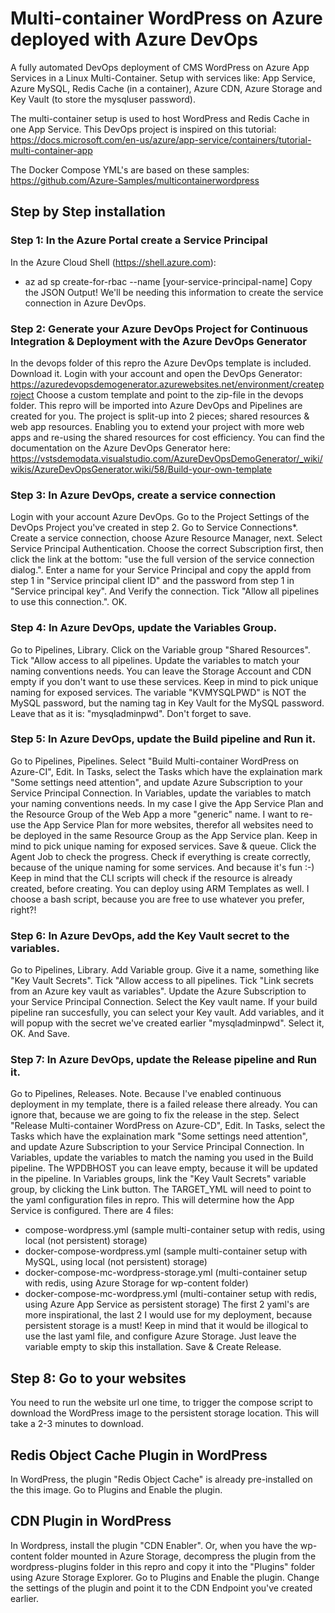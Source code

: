 # Multi-container WordPress on Azure deployed with Azure DevOps
A fully automated DevOps deployment of CMS WordPress on Azure App Services in a Linux Multi-Container. Setup with services like: App Service, Azure MySQL, Redis Cache (in a container), Azure CDN, Azure Storage and Key Vault (to store the mysqluser password).

The multi-container setup is used to host WordPress and Redis Cache in one App Service. This DevOps project is inspired on this tutorial: 
https://docs.microsoft.com/en-us/azure/app-service/containers/tutorial-multi-container-app

The Docker Compose YML's are based on these samples:
https://github.com/Azure-Samples/multicontainerwordpress

## Step by Step installation

### Step 1: In the Azure Portal create a Service Principal
In the Azure Cloud Shell (https://shell.azure.com): 
- az ad sp create-for-rbac --name [your-service-principal-name]
Copy the JSON Output! We'll be needing this information to create the service connection in Azure DevOps.

### Step 2: Generate your Azure DevOps Project for Continuous Integration & Deployment with the Azure DevOps Generator
In the devops folder of this repro the Azure DevOps template is included. Download it.
Login with your account and open the DevOps Generator: 
https://azuredevopsdemogenerator.azurewebsites.net/environment/createproject
Choose a custom template and point to the zip-file in the devops folder. This repro will be imported into Azure DevOps and Pipelines are created for you.
The project is split-up into 2 pieces; shared resources & web app resources. Enabling you to extend your project with more web apps and re-using the shared resources for cost efficiency.
You can find the documentation on the Azure DevOps Generator here:
https://vstsdemodata.visualstudio.com/AzureDevOpsDemoGenerator/_wiki/wikis/AzureDevOpsGenerator.wiki/58/Build-your-own-template

### Step 3: In Azure DevOps, create a service connection
Login with your account Azure DevOps. Go to the Project Settings of the DevOps Project you've created in step 2.
Go to Service Connections*.
Create a service connection, choose Azure Resource Manager, next.
Select Service Principal Authentication. Choose the correct Subscription first, then click the link at the bottom: "use the full version of the service connection dialog.".
Enter a name for your Service Principal and copy the appId from step 1 in "Service principal client ID" and the password from step 1 in "Service principal key". And Verify the connection.
Tick "Allow all pipelines to use this connection.". OK.

### Step 4: In Azure DevOps, update the Variables Group.
Go to Pipelines, Library. Click on the Variable group "Shared Resources".
Tick "Allow access to all pipelines.
Update the variables to match your naming conventions needs. You can leave the Storage Account and CDN empty if you don't want to use these services.
Keep in mind to pick unique naming for exposed services.
The variable "KVMYSQLPWD" is NOT the MySQL password, but the naming tag in Key Vault for the MySQL password. Leave that as it is: "mysqladminpwd".
Don't forget to save.

### Step 5: In Azure DevOps, update the Build pipeline and Run it.
Go to Pipelines, Pipelines.
Select "Build Multi-container WordPress on Azure-CI", Edit.
In Tasks, select the Tasks which have the explaination mark "Some settings need attention", and update Azure Subscription to your Service Principal Connection.
In Variables, update the variables to match your naming conventions needs. In my case I give the App Service Plan and the Resource Group of the Web App a more "generic" name. I want to re-use the App Service Plan for more websites, therefor all websites need to be deployed in the same Resource Group as the App Service plan. Keep in mind to pick unique naming for exposed services.
Save & queue.
Click the Agent Job to check the progress. Check if everything is create correctly, because of the unique naming for some services. And because it's fun :-)
Keep in mind that the CLI scripts will check if the resource is already created, before creating. You can deploy using ARM Templates as well. I choose a bash script, because you are free to use whatever you prefer, right?!

### Step 6: In Azure DevOps, add the Key Vault secret to the variables.
Go to Pipelines, Library. Add Variable group. Give it a name, something like "Key Vault Secrets".
Tick "Allow access to all pipelines.
Tick "Link secrets from an Azure key vault as variables".
Update the Azure Subscription to your Service Principal Connection.
Select the Key vault name. If your build pipeline ran succesfully, you can select your Key vault.
Add variables, and it will popup with the secret we've created earlier "mysqladminpwd". Select it, OK. And Save.

### Step 7: In Azure DevOps, update the Release pipeline and Run it.
Go to Pipelines, Releases.
Note. Because I've enabled continuous deployment in my template, there is a failed release there already. You can ignore that, because we are going to fix the release in the step.
Select "Release Multi-container WordPress on Azure-CD", Edit.
In Tasks, select the Tasks which have the explaination mark "Some settings need attention", and update Azure Subscription to your Service Principal Connection.
In Variables, update the variables to match the naming you used in the Build pipeline. The WPDBHOST you can leave empty, because it will be updated in the pipeline.
In Variables groups, link the "Key Vault Secrets" variable group, by clicking the Link button. 
The TARGET_YML will need to point to the yaml configuration files in repro. This will determine how the App Service is configured. There are 4 files:
- compose-wordpress.yml (sample multi-container setup with redis, using local (not persistent) storage)
- docker-compose-wordpress.yml (sample multi-container setup with MySQL, using local (not persistent) storage)
- docker-compose-mc-wordpress-storage.yml (multi-container setup with redis, using Azure Storage for wp-content folder)
- docker-compose-mc-wordpress.yml (multi-container setup with redis, using Azure App Service as persistent storage)
The first 2 yaml's are more inspirational, the last 2 I would use for my deployment, because persistent storage is a must! Keep in mind that it would be illogical to use the last yaml file, and configure Azure Storage. Just leave the variable empty to skip this installation.
Save & Create Release.

## Step 8: Go to your websites
You need to run the website url one time, to trigger the compose script to download the WordPress image to the persistent storage location. This will take a 2-3 minutes to download.

## Redis Object Cache Plugin in WordPress
In WordPress, the plugin "Redis Object Cache" is already pre-installed on the this image.
Go to Plugins and Enable the plugin.

## CDN Plugin in WordPress
In Wordpress, install the plugin "CDN Enabler". Or, when you have the wp-content folder mounted in Azure Storage, decompress the plugin from the wordpress-plugins folder in this repro and copy it into the "Plugins" folder using Azure Storage Explorer.
Go to Plugins and Enable the plugin.
Change the settings of the plugin and point it to the CDN Endpoint you've created earlier.